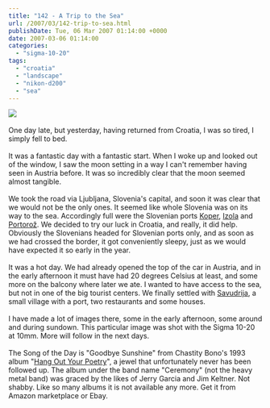 ```yaml
---
title: "142 - A Trip to the Sea"
url: /2007/03/142-trip-to-sea.html
publishDate: Tue, 06 Mar 2007 01:14:00 +0000
date: 2007-03-06 01:14:00
categories: 
  - "sigma-10-20"
tags: 
  - "croatia"
  - "landscape"
  - "nikon-d200"
  - "sea"
---
```

<a href="https://d25zfm9zpd7gm5.cloudfront.net/1200x1200/2007/20070304_172637_ps.jpg"><img src="https://d25zfm9zpd7gm5.cloudfront.net/0600x0600/2007/20070304_172637_ps.jpg"/></a><br/><br/>One day late, but yesterday, having returned from Croatia, I was so tired, I simply fell to bed. <br/><br/>It was a fantastic day with a fantastic start. When I woke up and looked out of the window, I saw the moon setting in a way I can't remember having seen in Austria before. It was so incredibly clear that the moon seemed almost tangible. <br/><br/>We took the road via Ljubljana, Slovenia's capital, and soon it was clear that we would not be the only ones. It seemed like whole Slovenia was on its way to the sea. Accordingly full were the Slovenian ports <a href="http://maps.google.com/maps?f=q&hl=en&q=koper&sll=48.220001,16.37&sspn=0.111171,0.21183&layer=&ie=UTF8&z=13&ll=45.541104,13.727245&spn=0.116865,0.268135&t=k&om=1&iwloc=addr" target="_blank">Koper</a>, <a href="http://maps.google.com/maps?f=q&hl=en&q=izola&layer=&sll=45.541104,13.727245&sspn=0.116865,0.268135&ie=UTF8&z=13&ll=45.536295,13.666477&spn=0.116875,0.268135&t=k&om=1&iwloc=addr" target="_blank">Izola</a> and <a href="http://maps.google.com/maps?f=q&hl=en&q=portoroz&layer=&sll=45.536295,13.666477&sspn=0.116875,0.268135&ie=UTF8&z=13&ll=45.501534,13.577385&spn=0.116947,0.268135&t=k&om=1" target="_blank">Portorož</a>. We decided to try our luck in Croatia, and really, it did help. Obviously the Slovenians headed for Slovenian ports only, and as soon as we had crossed the border, it got conveniently sleepy, just as we would have expected it so early in the year.<br/><br/>It was a hot day. We had already opened the top of the car in Austria, and in the early afternoon it must have had 20 degrees Celsius at least, and some more on the balcony where later we ate. I wanted to have access to the sea, but not in one of the big tourist centers. We finally settled with <a href="http://maps.google.com/maps?f=q&hl=en&q=savudrija&layer=&sll=45.501534,13.577385&sspn=0.233894,0.42366&ie=UTF8&z=17&ll=45.499805,13.506854&spn=0.007309,0.016758&t=k&om=1&iwloc=addr" target="_blank">Savudrija</a>, a small village with a port, two restaurants and some houses.<br/><br/>I have made a lot of images there, some in the early afternoon, some around and during sundown. This particular image was shot with the Sigma 10-20 at 10mm. More will follow in the next days.<br/><br/>The Song of the Day is "Goodbye Sunshine" from Chastity Bono's 1993 album "<a href="http://www.deaddisc.com/disc/Hang_Out_Your_Poetry.htm" target="_blank">Hang Out Your Poetry</a>", a jewel that unfortunately never has been followed up. The album under the band name "Ceremony" (not the heavy metal band) was graced by the likes of Jerry Garcia and Jim Keltner. Not shabby. Like so many albums it is not available any more. Get it from Amazon marketplace or Ebay.
